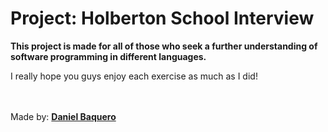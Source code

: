 <html>
<h1>Project: Holberton School Interview</h1>
<p><strong>This project is made for all of those who seek a further understanding of software programming in different languages.</strong></p>
<body>
<p>I really hope you guys enjoy each exercise as much as I did!</p>
</body>
<br>
<br>
<footer>Made by: <strong><a href="https://github.com/DanielBaquero28">Daniel Baquero</a></strong></footer>
</html>
